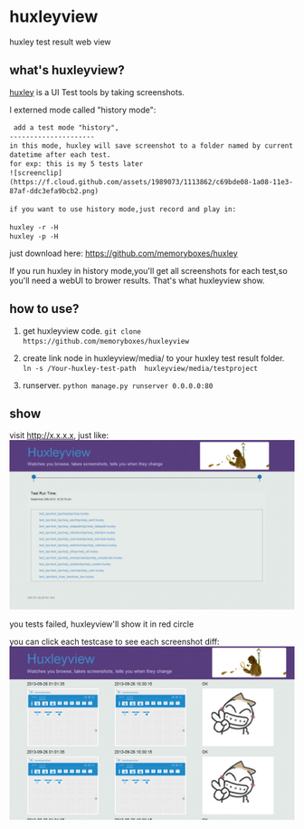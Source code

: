 huxleyview
==========
huxley test result web view

what's huxleyview?
---------------------
[huxley](https://github.com/facebook/huxley) is a UI Test tools by taking screenshots.

I externed mode called "history mode":

     add a test mode "history",
    ---------------------
    in this mode, huxley will save screenshot to a folder named by current datetime after each test.
    for exp: this is my 5 tests later
    ![screenclip](https://f.cloud.github.com/assets/1989073/1113862/c69bde08-1a08-11e3-87af-ddc3efa9bcb2.png)

    if you want to use history mode,just record and play in:
    
    huxley -r -H
    huxley -p -H


just download here:
https://github.com/memoryboxes/huxley


If you run huxley in history mode,you'll get all screenshots for each test,so you'll need a webUI to brower results.
That's what huxleyview show.

how to use?
---------------------
1. get huxleyview code.
     `git clone https://github.com/memoryboxes/huxleyview`

2. create link node in huxleyview/media/ to your huxley test result folder.
     `ln -s /Your-huxley-test-path  huxleyview/media/testproject`

3. runserver.
     `python manage.py runserver 0.0.0.0:80`

show
---------------------
visit http://x.x.x.x, just like:
![screenclip](doc/image/01.png)

you tests failed, huxleyview'll show it in red circle


you can click each testcase to see each screenshot diff:
![screenclip](doc/image/02.png)
